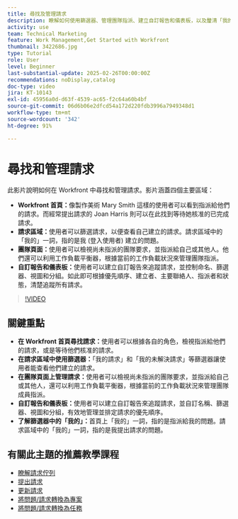 ```yaml
---
title: 尋找及管理請求
description: 瞭解如何使用篩選器、管理團隊指派、建立自訂報告和儀表板，以及釐清「我的」在不同內容中的含義，以實現有效的請求管理。
activity: use
team: Technical Marketing
feature: Work Management,Get Started with Workfront
thumbnail: 3422686.jpg
type: Tutorial
role: User
level: Beginner
last-substantial-update: 2025-02-26T00:00:00Z
recommendations: noDisplay,catalog
doc-type: video
jira: KT-10143
exl-id: 45956a0d-d63f-4539-ac65-f2c64a60b4bf
source-git-commit: 06d6b06e2dfcd54a172d220fdb3996a7949348d1
workflow-type: tm+mt
source-wordcount: '342'
ht-degree: 91%

---
```


# 尋找和管理請求

此影片說明如何在 Workfront 中尋找和管理請求。影片涵蓋四個主要區域：

* **Workfront 首頁：**&#x200B;像製作美術 Mary Smith 這樣的使用者可以看到指派給他們的請求。而經常提出請求的 Joan Harris 則可以在此找到等待她核准的已完成請求。
* **請求區域：**&#x200B;使用者可以篩選請求，以便查看自己建立的請求。請求區域中的「我的」一詞，指的是我 (登入使用者) 建立的問題。
* **團隊頁面：**&#x200B;使用者可以檢視尚未指派的團隊要求，並指派給自己或其他人。他們還可以利用工作負載平衡器，根據當前的工作負載狀況來管理團隊指派。
* **自訂報告和儀表板：**&#x200B;使用者可以建立自訂報告來追蹤請求，並控制命名、篩選器、視圖和分組。如此即可根據優先順序、建立者、主要聯絡人、指派者和狀態，清楚追蹤所有請求。


>[!VIDEO](https://video.tv.adobe.com/v/3422686/?quality=12&learn=on&enablevpops)

## 關鍵重點

* **在 Workfront 首頁尋找請求：**&#x200B;使用者可以根據各自的角色，檢視指派給他們的請求，或是等待他們核准的請求。
* **在請求區域中使用篩選器：**「我的請求」和「我的未解決請求」等篩選器讓使用者能查看他們建立的請求。
* **在團隊頁面上管理請求：**&#x200B;使用者可以檢視尚未指派的團隊要求，並指派給自己或其他人，還可以利用工作負載平衡器，根據當前的工作負載狀況來管理團隊成員指派。
* **自訂報告和儀表板：**&#x200B;使用者可以建立自訂報告來追蹤請求，並自訂名稱、篩選器、視圖和分組，有效地管理並排定請求的優先順序。
* **了解篩選器中的「我的」：**&#x200B;首頁上「我的」一詞，指的是指派給我的問題。請求區域中的「我的」一詞，指的是我提出請求的問題。


## 有關此主題的推薦教學課程

* [瞭解請求佇列](/help/manage-work/request-queues/understand-request-queues.md)
* [提出請求](/help/manage-work/issues-requests/make-a-request.md)
* [更新請求](/help/manage-work/issues-requests/update-a-request.md)
* [將問題/請求轉換為專案](/help/manage-work/issues-requests/create-a-project-from-a-request.md)
* [將問題/請求轉換為任務](/help/manage-work/issues-requests/convert-issues-to-other-work-items.md)

